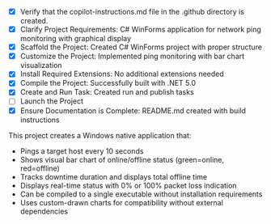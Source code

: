 <!-- Copilot instructions for the Network Ping Monitor project -->

- [x] Verify that the copilot-instructions.md file in the .github directory is created.
- [x] Clarify Project Requirements: C# WinForms application for network ping monitoring with graphical display
- [x] Scaffold the Project: Created C# WinForms project with proper structure
- [x] Customize the Project: Implemented ping monitoring with bar chart visualization
- [x] Install Required Extensions: No additional extensions needed
- [x] Compile the Project: Successfully built with .NET 5.0
- [x] Create and Run Task: Created run and publish tasks
- [ ] Launch the Project
- [x] Ensure Documentation is Complete: README.md created with build instructions

This project creates a Windows native application that:
- Pings a target host every 10 seconds
- Shows visual bar chart of online/offline status (green=online, red=offline)
- Tracks downtime duration and displays total offline time
- Displays real-time status with 0% or 100% packet loss indication
- Can be compiled to a single executable without installation requirements
- Uses custom-drawn charts for compatibility without external dependencies
